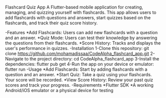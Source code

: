 Flashcard Quiz App
A Flutter-based mobile application for creating, managing, and quizzing yourself with flashcards. This app allows users to add flashcards with questions and answers, start quizzes based on the flashcards, and track their quiz score history.

-Features
*Add Flashcards: Users can add new flashcards with a question and an answer.
*Quiz Mode: Users can test their knowledge by answering the questions from their flashcards.
*Score History: Tracks and displays the user's performance in quizzes.
-Installation
1-Clone this repository:
git clone https://github.com/mohamadissaa/CodeAlpha_flashcard_app.git
2-Navigate to the project directory:
cd CodeAlpha_flashcard_app
3-Install the dependencies:
flutter pub get
4-Run the app on your device or emulator:
flutter run
-Usage
*Add Flashcards: Start by adding flashcards with a question and an answer.
*Start Quiz: Take a quiz using your flashcards. Your score will be recorded.
*View Score History: Review your past quiz scores and track your progress.
-Requirements
*Flutter SDK
*A working Android/iOS emulator or a physical device for testing
